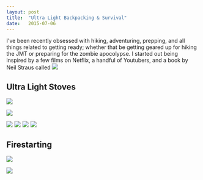 ```yaml
---
layout: post
title:  "Ultra Light Backpacking & Survival"
date:   2015-07-06
---
```

I've been recently obsessed with hiking, adventuring, prepping, and all things related to getting ready; whether that be getting geared up for hiking the JMT or preparing for the zombie apocolypse.
I started out being inspired by a few films on Netflix, a handful of Youtubers, and a book by Neil Straus called <a href="http://www.amazon.com/gp/product/0060898771/ref=as_li_tl?ie=UTF8&camp=1789&creative=390957&creativeASIN=0060898771&linkCode=as2&tag=coactlabcom-20&linkId=QPY7MTWOF4VSMEI4"><img border="0" src="http://ws-na.amazon-adsystem.com/widgets/q?_encoding=UTF8&ASIN=0060898771&Format=_SL110_&ID=AsinImage&MarketPlace=US&ServiceVersion=20070822&WS=1&tag=coactlabcom-20" ></a><img src="http://ir-na.amazon-adsystem.com/e/ir?t=coactlabcom-20&l=as2&o=1&a=0060898771" width="1" height="1" border="0" alt="" style="border:none !important; margin:0px !important;" />

## Ultra Light Stoves
<a href="http://www.amazon.com/gp/product/B00BVOMDS6/ref=as_li_tl?ie=UTF8&camp=1789&creative=390957&creativeASIN=B00BVOMDS6&linkCode=as2&tag=nutrio-20&linkId=KBNOOSGXHK46WPSI"><img border="0" src="http://ws-na.amazon-adsystem.com/widgets/q?_encoding=UTF8&ASIN=B00BVOMDS6&Format=_SL250_&ID=AsinImage&MarketPlace=US&ServiceVersion=20070822&WS=1&tag=nutrio-20" ></a><img src="http://ir-na.amazon-adsystem.com/e/ir?t=nutrio-20&l=as2&o=1&a=B00BVOMDS6" width="1" height="1" border="0" alt="" style="border:none !important; margin:0px !important;" />

<a href="http://www.amazon.com/gp/product/B003DKK7MA/ref=as_li_tl?ie=UTF8&camp=1789&creative=390957&creativeASIN=B003DKK7MA&linkCode=as2&tag=nutrio-20&linkId=EB2V7P3B5A2DKBX7"><img border="0" src="http://ws-na.amazon-adsystem.com/widgets/q?_encoding=UTF8&ASIN=B003DKK7MA&Format=_SL250_&ID=AsinImage&MarketPlace=US&ServiceVersion=20070822&WS=1&tag=nutrio-20" ></a><img src="http://ir-na.amazon-adsystem.com/e/ir?t=nutrio-20&l=as2&o=1&a=B003DKK7MA" width="1" height="1" border="0" alt="" style="border:none !important; margin:0px !important;" />

<a href="http://www.amazon.com/gp/product/B00CGTWYIY/ref=as_li_tl?ie=UTF8&camp=1789&creative=390957&creativeASIN=B00CGTWYIY&linkCode=as2&tag=nutrio-20&linkId=RQ55VGDQBWA2SNL4"><img border="0" src="http://ws-na.amazon-adsystem.com/widgets/q?_encoding=UTF8&ASIN=B00CGTWYIY&Format=_SL250_&ID=AsinImage&MarketPlace=US&ServiceVersion=20070822&WS=1&tag=nutrio-20" ></a><img src="http://ir-na.amazon-adsystem.com/e/ir?t=nutrio-20&l=as2&o=1&a=B00CGTWYIY" width="1" height="1" border="0" alt="" style="border:none !important; margin:0px !important;" />
<a href="http://www.amazon.com/gp/product/B008NOYQ6E/ref=as_li_tl?ie=UTF8&camp=1789&creative=390957&creativeASIN=B008NOYQ6E&linkCode=as2&tag=nutrio-20&linkId=VH6FIM6KX4F2A4E5"><img border="0" src="http://ws-na.amazon-adsystem.com/widgets/q?_encoding=UTF8&ASIN=B008NOYQ6E&Format=_SL110_&ID=AsinImage&MarketPlace=US&ServiceVersion=20070822&WS=1&tag=nutrio-20" ></a><img src="http://ir-na.amazon-adsystem.com/e/ir?t=nutrio-20&l=as2&o=1&a=B008NOYQ6E" width="1" height="1" border="0" alt="" style="border:none !important; margin:0px !important;" />
<a href="http://www.amazon.com/gp/product/B001E7S5BO/ref=as_li_tl?ie=UTF8&camp=1789&creative=390957&creativeASIN=B001E7S5BO&linkCode=as2&tag=nutrio-20&linkId=VQWZJUCEMYCF2ONP"><img border="0" src="http://ws-na.amazon-adsystem.com/widgets/q?_encoding=UTF8&ASIN=B001E7S5BO&Format=_SL110_&ID=AsinImage&MarketPlace=US&ServiceVersion=20070822&WS=1&tag=nutrio-20" ></a><img src="http://ir-na.amazon-adsystem.com/e/ir?t=nutrio-20&l=as2&o=1&a=B001E7S5BO" width="1" height="1" border="0" alt="" style="border:none !important; margin:0px !important;" />
<a href="http://www.amazon.com/gp/product/B00J1BV01C/ref=as_li_tl?ie=UTF8&camp=1789&creative=390957&creativeASIN=B00J1BV01C&linkCode=as2&tag=nutrio-20&linkId=BFZJNBGSGPQ3BLTC"><img border="0" src="http://ws-na.amazon-adsystem.com/widgets/q?_encoding=UTF8&ASIN=B00J1BV01C&Format=_SL110_&ID=AsinImage&MarketPlace=US&ServiceVersion=20070822&WS=1&tag=nutrio-20" ></a><img src="http://ir-na.amazon-adsystem.com/e/ir?t=nutrio-20&l=as2&o=1&a=B00J1BV01C" width="1" height="1" border="0" alt="" style="border:none !important; margin:0px !important;" />

## Firestarting

<a href="http://www.amazon.com/gp/product/B0010O748Q/ref=as_li_tl?ie=UTF8&camp=1789&creative=390957&creativeASIN=B0010O748Q&linkCode=as2&tag=nutrio-20&linkId=KZN6JKGC7LN6XSXJ"><img border="0" src="http://ws-na.amazon-adsystem.com/widgets/q?_encoding=UTF8&ASIN=B0010O748Q&Format=_SL110_&ID=AsinImage&MarketPlace=US&ServiceVersion=20070822&WS=1&tag=nutrio-20" ></a><img src="http://ir-na.amazon-adsystem.com/e/ir?t=nutrio-20&l=as2&o=1&a=B0010O748Q" width="1" height="1" border="0" alt="" style="border:none !important; margin:0px !important;" />

<a href="http://www.amazon.com/gp/product/B007CP6UK0/ref=as_li_tl?ie=UTF8&camp=1789&creative=390957&creativeASIN=B007CP6UK0&linkCode=as2&tag=nutrio-20&linkId=64PSFMLD45MW4YEA"><img border="0" src="http://ws-na.amazon-adsystem.com/widgets/q?_encoding=UTF8&ASIN=B007CP6UK0&Format=_SL110_&ID=AsinImage&MarketPlace=US&ServiceVersion=20070822&WS=1&tag=nutrio-20" ></a><img src="http://ir-na.amazon-adsystem.com/e/ir?t=nutrio-20&l=as2&o=1&a=B007CP6UK0" width="1" height="1" border="0" alt="" style="border:none !important; margin:0px !important;" />

